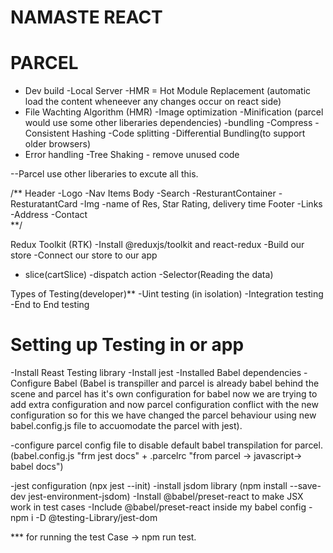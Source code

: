 # NAMASTE REACT

# PARCEL
- Dev build
-Local Server
-HMR = Hot Module Replacement (automatic load  the content wheneever any changes occur on react side)
- File Wachting Algorithm (HMR)
-Image optimization
-Minification (parcel would use some other liberaries dependencies)
-bundling
-Compress 
-Consistent Hashing
-Code splitting
-Differential Bundling(to support older browsers)
- Error handling
-Tree Shaking - remove unused code


--Parcel use other liberaries to excute all this.


/**
Header
 -Logo
 -Nav Items
Body
 -Search
 -ResturantContainer
 -ResturatantCard
   -Img
   -name of Res, Star Rating, delivery time
Footer
 -Links
 -Address
 -Contact   
**/



Redux Toolkit (RTK)
-Install @reduxjs/toolkit and react-redux
-Build our store
-Connect our store to our app
- slice(cartSlice)
-dispatch action
-Selector(Reading the data)


Types of Testing(developer)**
-Uint testing (in isolation)
-Integration testing
-End to End testing


# Setting up Testing in or app
-Install Reast Testing library
-Install jest
-Installed Babel dependencies
-Configure Babel 
(Babel is transpiller and parcel is already babel behind the scene and parcel has it's own configuration for babel now we are trying to add extra configuration and now parcel configuration conflict with the new configuration so for this we have changed the parcel behaviour using new babel.config.js file to accuomodate the parcel with jest).

-configure parcel config file to disable default babel transpilation for parcel.(babel.config.js "frm jest docs" + .parcelrc "from parcel -> javascript-> babel docs")

-jest configuration (npx jest --init)
-install jsdom library  (npm install --save-dev jest-environment-jsdom)
-Install @babel/preset-react to make JSX work in test cases
-Include @babel/preset-react inside my babel config
-npm i -D @testing-Library/jest-dom

*** for running the test Case -> npm run test.

